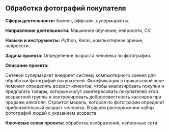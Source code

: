## Обработка фотографий покупателя

**Сферы деятельности:** Бизнес, оффлайн, супермаркеты.

**Направление деятельности:** Машинное обучение, нейросети, CV.

**Навыки и инструменты:** Python, Keras, компьютерное зрение, нейросети.

**Задача проекта:** Определение возраста человека по фотографии.

**Описание проекта:** 

Сетевой супермаркет внедряет систему компьютерного зрения для обработки фотографий покупателей. Фотофиксация в прикассовой зоне поможет определять возраст клиентов, чтобы анализировать покупки и предлагать товары, которые могут заинтересовать покупателей этой возрастной группы и контролировать добросовестность кассиров при продаже алкоголя. Строится модель, которая по фотографии определит приблизительный возраст человека. В вашем распоряжении набор фотографий людей с указанием возраста.

**Ключевые слова проекта:** обработка изображений, нейронные сети.